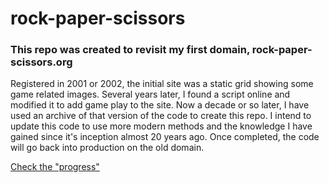 # rock-paper-scissors
### This repo was created to revisit my first domain, rock-paper-scissors.org

Registered in 2001 or 2002, the initial site was a static grid showing some game related images.
Several years later, I found a script online and modified it to add game play to the site.
Now a decade or so later, I have used an archive of that version of the code to create this repo.
I intend to update this code to use more modern methods and the knowledge I have gained since it's inception almost 20 years ago.
Once completed, the code will go back into production on the old domain.


[Check the "progress"](https://brrgrr.github.io/rock-paper-scissors/index.html)

